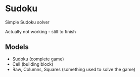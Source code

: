 # Sudoku
Simple Sudoku solver

Actually not working - still to finish


## Models 
- Sudoku (complete game)
- Cell (building block)
- Raw, Columns, Squares (something used to solve the game)
